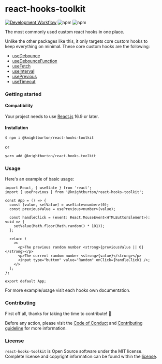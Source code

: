 # react-hooks-toolkit

[![Development Workflow](https://github.com/knightburton/react-hooks-toolkit/actions/workflows/development.yml/badge.svg)](https://github.com/knightburton/react-hooks-toolkit/actions/workflows/development.yml)
![npm](https://img.shields.io/npm/v/@knightburton/react-hooks-toolkit)
![npm](https://img.shields.io/npm/dt/@knightburton/react-hooks-toolkit)

The most commonly used custom react hooks in one place.

Unlike the other packages like this, it only targets core custom hooks to keep everything on minimal.
These core custom hooks are the following:
- [useDebounce](/src/useDebounce/README.md)
- [useDebounceFunction](/src/useDebounceFunction/README.md)
- [useFetch](/src/useFetch/README.md)
- [useInterval](/src/useInterval/README.md)
- [usePrevious](/src/usePrevious/README.md)
- [useTimeout](/src/useTimeout/README.md)

### Getting started
#### Compatibility
Your project needs to use [React.js](https://reactjs.org/) 16.9 or later.

#### Installation
```bash
$ npm i @knightburton/react-hooks-toolkit
```
or
```bash
yarn add @knightburton/react-hooks-toolkit
```

### Usage
Here's an example of basic usage:
```tsx
import React, { useState } from 'react';
import { usePrevious } from '@knightburton/react-hooks-toolkit';

const App = () => {
  const [value, setValue] = useState<number>(0);
  const previousValue = usePrevious<number>(value);

  const handleClick = (event: React.MouseEvent<HTMLButtonElement>): void => {
    setValue(Math.floor(Math.random() * 101));
  };

  return (
    <>
      <p>The previous random number <strong>{previousValue || 0}</strong></p>
      <p>The current random number <strong>{value}</strong></p>
      <input type="button" value="Random" onClick={handleClick} />;
    </>
  );
};

export default App;
```
For more example/usage visit each hooks own documentation.

### Contributing
First off all, thanks for taking the time to contribute! :muscle:

Before any action, please visit the [Code of Conduct](https://github.com/knightburton/react-hooks-toolkit/blob/main/CODE_OF_CONDUCT.md) and [Contributing guideline](https://github.com/knightburton/react-hooks-toolkit/blob/main/CONTRIBUTING.md) for more information.

### License

`react-hooks-toolkit` is Open Source software under the MIT license. Complete license and copyright information can be found within the [license](https://github.com/knightburton/react-hooks-toolkit/blob/main/LICENSE).
